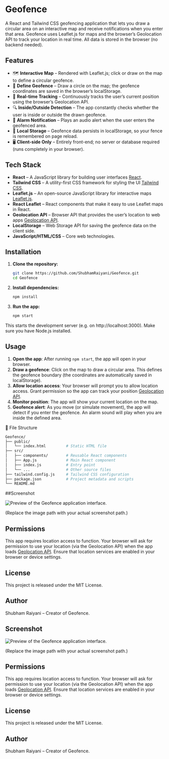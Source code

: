 # Geofence

A React and Tailwind CSS geofencing application that lets you draw a circular area on an interactive map and receive notifications when you enter that area. Geofence uses Leaflet.js for maps and the browser’s Geolocation API to track your location in real time. All data is stored in the browser (no backend needed).

## Features

- 🗺️ **Interactive Map** – Rendered with Leaflet.js; click or draw on the map to define a circular geofence.
- 🎯 **Define Geofence** – Draw a circle on the map; the geofence coordinates are saved in the browser’s localStorage.
- 📍 **Real-time Tracking** – Continuously tracks the user’s current position using the browser’s Geolocation API.
- 🔍 **Inside/Outside Detection** – The app constantly checks whether the user is inside or outside the drawn geofence.
- 🔔 **Alarm Notification** – Plays an audio alert when the user enters the geofenced area.
- 💾 **Local Storage** – Geofence data persists in localStorage, so your fence is remembered on page reload.
- 🖥️ **Client-side Only** – Entirely front-end; no server or database required (runs completely in your browser).

## Tech Stack

- **React** – A JavaScript library for building user interfaces [React](https://react.dev/).
- **Tailwind CSS** – A utility-first CSS framework for styling the UI [Tailwind CSS](https://tailwindcss.com/).
- **Leaflet.js** – An open-source JavaScript library for interactive maps [Leaflet.js](https://leafletjs.com/).
- **React Leaflet** – React components that make it easy to use Leaflet maps in React.
- **Geolocation API** – Browser API that provides the user’s location to web apps [Geolocation API](https://developer.mozilla.org/en-US/docs/Web/API/Geolocation_API).
- **LocalStorage** – Web Storage API for saving the geofence data on the client side.
- **JavaScript/HTML/CSS** – Core web technologies.

## Installation

1. **Clone the repository:**
   ```bash
   git clone https://github.com/ShubhamRaiyani/Geofence.git
   cd Geofence
2. **Install dependencies:**
   ```bash
   npm install
3. **Run the app:**
   ```bash
   npm start

This starts the development server (e.g. on http://localhost:3000). Make sure you have Node.js installed.

## Usage

1. **Open the app**: After running `npm start`, the app will open in your browser.
2. **Draw a geofence**: Click on the map to draw a circular area. This defines the geofence boundary (the coordinates are automatically saved in localStorage).
3. **Allow location access**: Your browser will prompt you to allow location access. Grant permission so the app can track your position [Geolocation API](https://developer.mozilla.org/en-US/docs/Web/API/Geolocation_API).
4. **Monitor position**: The app will show your current location on the map.
5. **Geofence alert**: As you move (or simulate movement), the app will detect if you enter the geofence. An alarm sound will play when you are inside the defined area.

📂 File Structure
```bash
Geofence/
├── public/
│   └── index.html         # Static HTML file
├── src/
│   ├── components/        # Reusable React components
│   ├── App.js             # Main React component
│   ├── index.js           # Entry point
│   └── ...                # Other source files
├── tailwind.config.js     # Tailwind CSS configuration
├── package.json           # Project metadata and scripts
└── README.md
```

##Screenshot

![Preview of the Geofence application interface.](path/to/screenshot.png)

(Replace the image path with your actual screenshot path.)

## Permissions

This app requires location access to function. Your browser will ask for permission to use your location (via the Geolocation API) when the app loads [Geolocation API](https://developer.mozilla.org/en-US/docs/Web/API/Geolocation_API). Ensure that location services are enabled in your browser or device settings.

## License

This project is released under the MIT License.

## Author

Shubham Raiyani – Creator of Geofence.

## Screenshot

![Preview of the Geofence application interface.](path/to/screenshot.png)

(Replace the image path with your actual screenshot path.)

## Permissions

This app requires location access to function. Your browser will ask for permission to use your location (via the Geolocation API) when the app loads [Geolocation API](https://developer.mozilla.org/en-US/docs/Web/API/Geolocation_API). Ensure that location services are enabled in your browser or device settings.

## License

This project is released under the MIT License.

## Author

Shubham Raiyani – Creator of Geofence.

